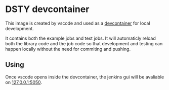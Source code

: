 # DSTY devcontainer

This image is created by vscode and used as a [devcontainer](../../.devcontainer/devcontainer.json) for local development.

It contains both the example jobs and test jobs. It will automaticly reload both the library code and the job code so that development and testing can happen locally without the need for commiting and pushing.

## Using

Once vscode opens inside the devcontainer, the jenkins gui will be avaliable on [127.0.0.1:5050](http://127.0.0.1:5050).
